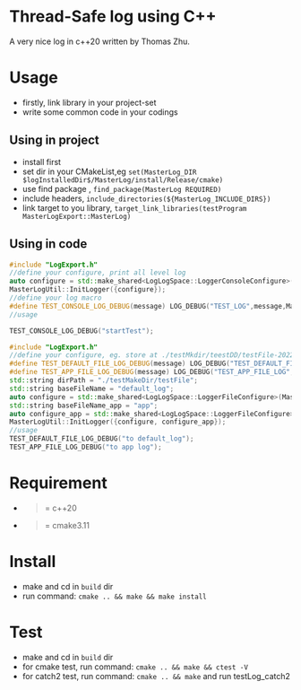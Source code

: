# Thread-Safe log using C++
A very nice log in c++20 written by Thomas Zhu.

# Usage
* firstly, link library in your project-set
* write some common code in your codings

## Using in project
* install first
* set dir in your CMakeList,eg `set(MasterLog_DIR $logInstalledDir$/MasterLog/install/Release/cmake) `
* use find package , `find_package(MasterLog REQUIRED)`
* include headers, `include_directories(${MasterLog_INCLUDE_DIRS})`
* link target to you library, `target_link_libraries(testProgram MasterLogExport::MasterLog)`

## Using in code
```c++
#include "LogExport.h"
//define your configure, print all level log
auto configure = std::make_shared<LogLogSpace::LoggerConsoleConfigure>(MasterLogUtil::ALL_LOG_LEVEL);
MasterLogUtil::InitLogger({configure});
//define your log macro
#define TEST_CONSOLE_LOG_DEBUG(message) LOG_DEBUG("TEST_LOG",message,MasterLogUtil::Console_Logger_Name)
//usage

TEST_CONSOLE_LOG_DEBUG("startTest");
```
```c++
#include "LogExport.h"
//define your configure, eg. store at ./testMkdir/teestDD/testFile-2022-03-04.log
#define TEST_DEFAULT_FILE_LOG_DEBUG(message) LOG_DEBUG("TEST_DEFAULT_FILE_LOG",message,MasterLogUtil::Default_File_Logger_Name)
#define TEST_APP_FILE_LOG_DEBUG(message) LOG_DEBUG("TEST_APP_FILE_LOG",message,"APP")
std::string dirPath = "./testMakeDir/testFile";
std::string baseFileName = "default_log";
auto configure = std::make_shared<LogLogSpace::LoggerFileConfigure>(MasterLogUtil::ALL_LOG_LEVEL, dirPath,baseFileName, 180, 20*1024, MasterLogUtil::Default_File_Logger_Name);
std::string baseFileName_app = "app";
auto configure_app = std::make_shared<LogLogSpace::LoggerFileConfigure>(MasterLogUtil::ALL_LOG_LEVEL, dirPath,baseFileName_app, 180, 20*1024, "APP");
MasterLogUtil::InitLogger({configure, configure_app});
//usage
TEST_DEFAULT_FILE_LOG_DEBUG("to default_log");
TEST_APP_FILE_LOG_DEBUG("to app log");
```

# Requirement
* >= c++20
* >= cmake3.11

# Install
* make and cd in `build` dir
* run command: `cmake .. && make && make install`

# Test
* make and cd in `build` dir
* for cmake test, run command: `cmake .. && make && ctest -V`
* for catch2 test, run command: `cmake .. && make` and run testLog_catch2
